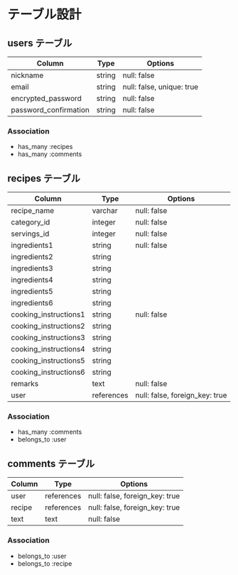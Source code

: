 # テーブル設計

## users テーブル

| Column                | Type   | Options                   |
| --------------------- | ------ | ------------------------- |
| nickname              | string | null: false               |
| email                 | string | null: false, unique: true |
| encrypted_password    | string | null: false               |
| password_confirmation | string | null: false               |

### Association

- has_many :recipes
- has_many :comments

## recipes テーブル

| Column                | Type        | Options                        |
| --------------------- | ----------- | ------------------------------ |
| recipe_name           | varchar     | null: false                    |
| category_id           | integer     | null: false                    |
| servings_id           | integer     | null: false                    |
| ingredients1          | string      | null: false                    |
| ingredients2          | string      |                                |
| ingredients3          | string      |                                |
| ingredients4          | string      |                                |
| ingredients5          | string      |                                |
| ingredients6          | string      |                                |
| cooking_instructions1 | string      | null: false                    |
| cooking_instructions2 | string      |                                |
| cooking_instructions3 | string      |                                |
| cooking_instructions4 | string      |                                |
| cooking_instructions5 | string      |                                |
| cooking_instructions6 | string      |                                |
| remarks               | text        | null: false                    |
| user                  | references  | null: false, foreign_key: true |

### Association

- has_many :comments
- belongs_to :user

## comments テーブル

| Column   | Type       | Options                        |
| -------- | ---------- | ------------------------------ |
| user     | references | null: false, foreign_key: true |
| recipe   | references | null: false, foreign_key: true |
| text     | text       | null: false                    |

### Association

- belongs_to :user
- belongs_to :recipe

